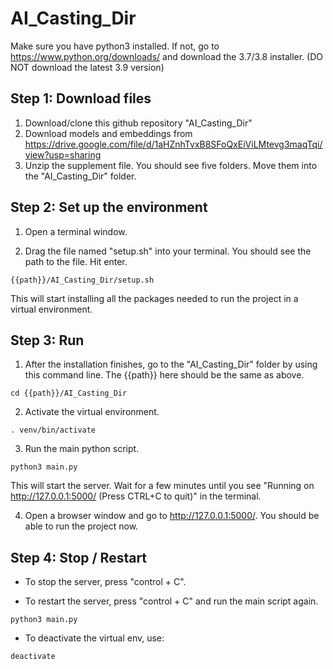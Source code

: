 # AI_Casting_Dir

Make sure you have python3 installed. If not, go to https://www.python.org/downloads/ and download the 3.7/3.8 installer. (DO NOT download the latest 3.9 version)

## Step 1: Download files

1. Download/clone this github repository "AI_Casting_Dir"
2. Download models and embeddings from https://drive.google.com/file/d/1aHZnhTvxB8SFoQxEiViLMtevg3maqTqi/view?usp=sharing 
3. Unzip the supplement file. You should see five folders. Move them into the "AI_Casting_Dir" folder.

## Step 2: Set up the environment
    
1. Open a terminal window.

2. Drag the file named "setup.sh" into your terminal. You should see the path to the file. Hit enter. 
```
{{path}}/AI_Casting_Dir/setup.sh 
```
This will start installing all the packages needed to run the project in a virtual environment.

## Step 3: Run


1. After the installation finishes, go to the "AI_Casting_Dir" folder by using this command line. The {{path}} here should be the same as above.
```
cd {{path}}/AI_Casting_Dir
```

2. Activate the virtual environment.
```
. venv/bin/activate
```

3. Run the main python script.
``` 
python3 main.py
```
This will start the server. Wait for a few minutes until you see "Running on http://127.0.0.1:5000/ (Press CTRL+C to quit)" in the terminal. 

4. Open a browser window and go to http://127.0.0.1:5000/. You should be able to run the project now.

## Step 4: Stop / Restart

* To stop the server, press "control + C".

* To restart the server, press "control + C" and run the main script again.
``` 
python3 main.py
```

* To deactivate the virtual env, use:
```
deactivate
```
